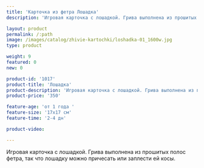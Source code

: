 ```yaml
---
title: 'Карточка из фетра Лошадка'
description: 'Игровая карточка с лошадкой. Грива выполнена из прошитых полос фетра, так что лошадку можно причесать или заплести ей косы.'

layout: product
permalink: /:path
image: /images/catalog/zhivie-kartochki/loshadka-01_1600w.jpg
type: product

weight: 9
featured: 0
new: 0

product-id: '1017'
product-title: 'Лошадка'
product-description: 'Игровая карточка с лошадкой. Грива выполнена из прошитых полос фетра, так что лошадку можно причесать или заплести ей косы.'
product-price: '350'

feature-age: 'от 1 года '
feature-size: '17х17 см'
feature-time: '2-4 дн'

product-video: 

---
```

Игровая карточка с лошадкой. Грива выполнена из прошитых полос фетра, так что лошадку можно причесать или заплести ей косы.